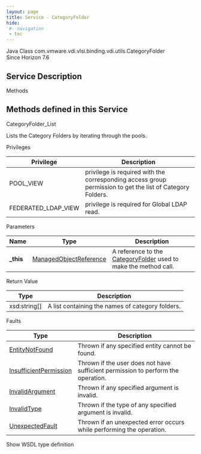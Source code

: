 ```yaml
---
layout: page
title: Service - CategoryFolder
hide:
 #- navigation
 - toc
---
```


  
   
  



Java Class
    com.vmware.vdi.vlsi.binding.vdi.utils.CategoryFolder  
Since 
    Horizon 7.6

  


## Service Description

Methods

Methods defined in this Service   
---  
CategoryFolder_List  
  



Lists the Category Folders by iterating through the pools. 

Privileges 

Privilege |  Description   
---|---  
POOL_VIEW|  privilege is required with the corresponding access group permission to get the list of Category Folders.   
FEDERATED_LDAP_VIEW|  privilege is required for Global LDAP read.   
  


Parameters 

Name| Type| Description  
---|---|---  
**_this**| [ManagedObjectReference](vmodl.ManagedObjectReference.md)|  A reference to the [CategoryFolder](vdi.utils.CategoryFolder.md) used to make the method call.   
  


Return Value 

Type |  Description   
---|---  
xsd:string[]| A list containing the names of category folders.  
  


Faults 

Type |  Description   
---|---  
[EntityNotFound](vdi.fault.EntityNotFound.md)| Thrown if any specified entity cannot be found.  
[InsufficientPermission](vdi.fault.InsufficientPermission.md)| Thrown if the user does not have sufficient permission to perform the operation.  
[InvalidArgument](vdi.fault.InvalidArgument.md)| Thrown if any specified argument is invalid.  
[InvalidType](vdi.fault.InvalidType.md)| Thrown if the type of any specified argument is invalid.  
[UnexpectedFault](vdi.fault.UnexpectedFault.md)| Thrown if an unexpected error occurs while performing the operation.  
  
Show WSDL type definition

  
  
  
  
  
  
  

